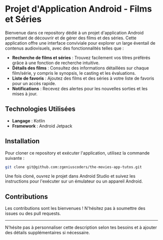# Projet d'Application Android - Films et Séries

Bienvenue dans ce repository dédié à un projet d'application Android permettant de découvrir et de gérer des films et des séries. Cette application offre une interface conviviale pour explorer un large éventail de contenus audiovisuels, avec des fonctionnalités telles que :

- **Recherche de films et séries** : Trouvez facilement vos titres préférés grâce à une fonction de recherche intuitive.
- **Détails des films** : Consultez des informations détaillées sur chaque film/série, y compris le synopsis, le casting et les évaluations.
- **Liste de favoris** : Ajoutez des films et des séries à votre liste de favoris pour un accès rapide.
- **Notifications** : Recevez des alertes pour les nouvelles sorties et les mises à jour.

## Technologies Utilisées

- **Langage** : Kotlin
- **Framework** : Android Jetpack

## Installation

Pour cloner ce repository et exécuter l'application, utilisez la commande suivante :

```bash
git clone git@github.com:zgeniuscoders/the-movies-app-tutos.git
```

Une fois cloné, ouvrez le projet dans Android Studio et suivez les instructions pour l'exécuter sur un émulateur ou un appareil Android.

## Contributions

Les contributions sont les bienvenues ! N'hésitez pas à soumettre des issues ou des pull requests.

---

N'hésite pas à personnaliser cette description selon tes besoins et à ajouter des détails supplémentaires si nécessaire.